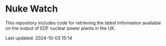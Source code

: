 # Nuke Watch

This repository includes code for retrieving the latest information available on the output of EDF nuclear power plants in the UK.

Last updated: 2024-10-03 15:14